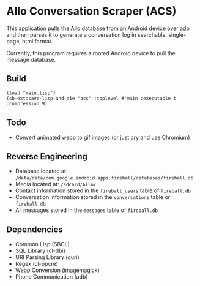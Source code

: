 # Allo Conversation Scraper (ACS)

This application pulls the Allo database from an Android device over adb and then
parses it to generate a conversation log in searchable, single-page, html format.

Currently, this program requires a rooted Android device to pull the message database.

## Build
```
(load "main.lisp")
(sb-ext:save-lisp-and-die "acs" :toplevel #'main :executable t :compression 9)
```

## Todo
* Convert animated webp to gif images (or just cry and use Chromium)

## Reverse Engineering
* Database located at: `/data/data/com.google.android.apps.fireball/databases/fireball.db`
* Media located at: `/sdcard/Allo/`
* Contact information stored in the `fireball_users` table of `fireball.db`
* Conversation information stored in the `conversations` table or `fireball.db`
* All messages stored in the `messages` table of `fireball.db`

## Dependencies
* Common Lisp (SBCL)
* SQL Library (cl-dbi)
* URI Parsing Library (quri)
* Regex (cl-ppcre)
* Webp Conversion (imagemagick)
* Phone Communication (adb)
